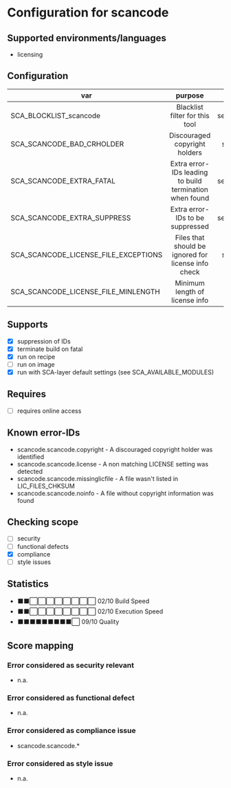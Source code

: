 # Configuration for scancode

## Supported environments/languages

* licensing

## Configuration

| var | purpose | type | default |
| ------------- |:-------------:| -----:| -----:
| SCA_BLOCKLIST_scancode | Blacklist filter for this tool | space-separated-list | ""
| SCA_SCANCODE_BAD_CRHOLDER |  Discouraged copyright holders | comma separated regex list | ""
| SCA_SCANCODE_EXTRA_FATAL | Extra error-IDs leading to build termination when found | space-separated-list | "":
| SCA_SCANCODE_EXTRA_SUPPRESS | Extra error-IDs to be suppressed | space-separated-list | ""
| SCA_SCANCODE_LICENSE_FILE_EXCEPTIONS | Files that should be ignored for license info check | comma separated regex list | see `sca-scancode.bbclass` for details
| SCA_SCANCODE_LICENSE_FILE_MINLENGTH | Minimum length of license info | int | "2"

## Supports

* [x] suppression of IDs
* [x] terminate build on fatal
* [x] run on recipe
* [ ] run on image
* [x] run with SCA-layer default settings (see SCA_AVAILABLE_MODULES)

## Requires

* [ ] requires online access

## Known error-IDs

* scancode.scancode.copyright - A discouraged copyright holder was identified
* scancode.scancode.license - A non matching LICENSE setting was detected
* scancode.scancode.missinglicfile - A file wasn't listed in LIC_FILES_CHKSUM
* scancode.scancode.noinfo - A file without copyright information was found

## Checking scope

* [ ] security
* [ ] functional defects
* [x] compliance
* [ ] style issues

## Statistics

* ⬛⬛⬜⬜⬜⬜⬜⬜⬜⬜ 02/10 Build Speed
* ⬛⬛⬜⬜⬜⬜⬜⬜⬜⬜ 02/10 Execution Speed
* ⬛⬛⬛⬛⬛⬛⬛⬛⬛⬜ 09/10 Quality

## Score mapping

### Error considered as security relevant

* n.a.

### Error considered as functional defect

* n.a.

### Error considered as compliance issue

* scancode.scancode.*

### Error considered as style issue

* n.a.
